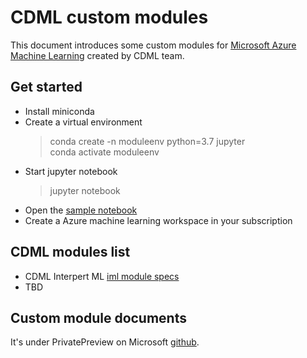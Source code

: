 CDML custom modules
======================

This document introduces some custom modules for [Microsoft Azure Machine Learning](https://ml.azure.com) created by CDML team.


## Get started
* Install miniconda
* Create a virtual environment
    > conda create -n moduleenv python=3.7 jupyter   
    > conda activate moduleenv
* Start jupyter notebook
    > jupyter notebook
* Open the [sample notebook](src\cdml_iml_demo.ipynb)
* Create a Azure machine learning workspace in your subscription

## CDML modules list
* CDML Interpert ML 
[iml module specs](src\aml_module\docs\iml_readme.md)
* TBD

## Custom module documents
It's under PrivatePreview on Microsoft [github](https://github.com/Azure/DesignerPrivatePreviewFeatures).
